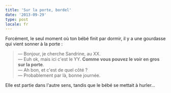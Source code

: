 ```yaml
---
title: 'Sur la porte, bordel'
date: '2013-09-29'
type: post
locale: fr
---
```


Forcément, le seul moment où ton bébé finit par dormir, il y a une gourdasse qui vient sonner à la porte :

> — Bonjour, je cherche Sandrine, au XX.  
> — Euh ok, mais ici c'est le YY. **Comme vous pouvez le voir en gros sur la porte**.  
> — Ah bon, et c'est de quel côté ?  
> — Probablement par là, bonne journée.

Elle est partie dans l'autre sens, tandis que le bébé se mettait à hurler...
